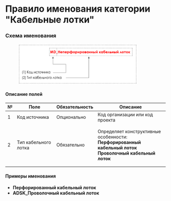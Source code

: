 # Правило именования категории "Кабельные лотки"

### Схема именования

<div align="left"><figure><img src="../../.gitbook/assets/image (15).png" alt="" width="375"><figcaption></figcaption></figure></div>

#### Описание полей

| № | Поле                 | Обязательность | Описание                                                                                                                                          |
| - | -------------------- | -------------- | ------------------------------------------------------------------------------------------------------------------------------------------------- |
| 1 | Код источника        | Опционально    | Код организации или код проекта                                                                                                                   |
| 2 | Тип кабельного лотка | Обязательно    | <p>Определяет конструктивные особенности:<br><strong>Перфорированный кабельный лоток</strong><br><strong>Проволочный кабельный лоток</strong></p> |

#### Примеры именования

* **Перфорированный кабельный лоток**
* **ADSK\_Проволочный кабельный лоток**
